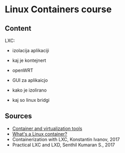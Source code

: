 # Linux Containers course

## Content

LXC:
 - izolacija aplikaciji
 - kaj je kontejnert
 - openWRT
 - GUI za aplikaicjo
 - kako je izolirano


- kaj so linux bridgi

## Sources
- [Container and virtualization tools](https://linuxcontainers.org/)
- [What's a Linux container?](https://www.redhat.com/en/topics/containers/whats-a-linux-container)
- Containerization with LXC, Konstantin Ivanov, 2017
- Practical LXC and LXD, Senthil Kumaran S., 2017
